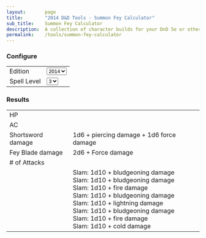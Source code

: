 ```yaml
---
layout:       page
title:        "2014 D&D Tools - Summon Fey Calculator"
sub_title:    Summon Fey Calculator
description:  A collection of character builds for your DnD 5e or other tabletop game
permalink:    /tools/summon-fey-calculator
---
```


<script defer src="https://cdn.jsdelivr.net/npm/alpinejs@3.x.x/dist/cdn.min.js"></script>

<div class="page" x-data="{ edition: 2024, spellLevel: '3', characterLevel: '5' }">

<div class="stat-block-calculator">
    <h3>Configure</h3>
    <table>
        <tr>
            <td>
                <label for="edition">Edition</label>
            </td>
            <td>
                <select id="edition" x-model="edition">
                    <option value="2014">2014</option>
                    <option value="2024">2024</option>
                </select>
            </td>
        </tr>
        <tr>
            <td>
                <label for="spell_level">Spell Level</label>
            </td>
            <td>
                <select id="spell_level" x-model="spellLevel">
                    <option value="3">3</option>
                    <option value="4">4</option>
                    <option value="5">5</option>
                    <option value="6">6</option>
                    <option value="7">7</option>
                    <option value="8">8</option>
                    <option value="9">9</option>
                </select>
            </td>
        </tr>
    </table>
</div>

<div class="stat-block-calculator-results">
    <h3>Results</h3>
    <table>
        <tr>
            <td>HP</td>
            <td x-text="(parseInt(spellLevel) - 3) * 10 + 30"></td>
        </tr>
        <tr>
            <td>AC</td>
            <td x-text="parseInt(spellLevel) + 12"></td>
        </tr>
        <tr x-show="edition == '2014'">
            <td>Shortsword damage</td>
            <td>1d6 + <span x-text="parseInt(spellLevel) + 3"></span> piercing damage + 1d6 force damage</td>
        </tr>
        <tr x-show="edition == '2024'">
            <td>Fey Blade damage</td>
            <td>2d6 + <span x-text="parseInt(spellLevel) + 3"></span> Force damage</td>
        </tr>
        <tr>
            <td># of Attacks</td>
            <td x-text="Math.floor(spellLevel / 2)"></td>
        </tr>
        <tr>
            <td></td>
            <td>
                <div x-show="edition == '2014'">
                    <div x-show="elementType == 'Air'">Slam: 1d10 + <span x-text="4 + parseInt(spellLevel)"></span> bludgeoning damage</div>
                    <div x-show="elementType == 'Earth'">Slam: 1d10 + <span x-text="4 + parseInt(spellLevel)"></span> bludgeoning damage</div>
                    <div x-show="elementType == 'Fire'">Slam: 1d10 + <span x-text="4 + parseInt(spellLevel)"></span> fire damage</div>
                    <div x-show="elementType == 'Water'">Slam: 1d10 + <span x-text="4 + parseInt(spellLevel)"></span> bludgeoning damage</div>
                </div>
                <div x-show="edition == '2024'">
                    <div x-show="elementType == 'Air'">Slam: 1d10 + <span x-text="4 + parseInt(spellLevel)"></span> lightning damage</div>
                    <div x-show="elementType == 'Earth'">Slam: 1d10 + <span x-text="4 + parseInt(spellLevel)"></span> bludgeoning damage</div>
                    <div x-show="elementType == 'Fire'">Slam: 1d10 + <span x-text="4 + parseInt(spellLevel)"></span> fire damage</div>
                    <div x-show="elementType == 'Water'">Slam: 1d10 + <span x-text="4 + parseInt(spellLevel)"></span> cold damage</div>
                </div>
            </td>
        </tr>
    </table>
</div>

</div>
